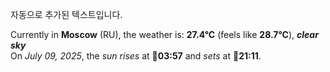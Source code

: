 
자동으로 추가된 텍스트입니다.

<!--START_SECTION:weather:moscow-->
Currently in **Moscow** (RU), the weather is: **27.4°C** (feels like **28.7°C**), ***clear sky***<br/>
On *July 09, 2025*, the *sun rises* at 🌅**03:57** and *sets* at 🌇**21:11**.
<!--END_SECTION:weather-->
